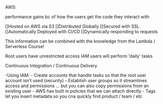 AWS:

performance gains bc of how the users get the code they interact with 

[]Hosted on AWS via S3
[]Distributed Globally
[]Secured with SSL
[]Automatically Deployed with CI/CD
[]Dynamically responding to requests

This information can be combined with the knowledge from the Lambda / Serverless Course! 


Root users have unrestricted access
IAM users will perform 'daily' tasks

Continuous Integration / Continuous Delivery

-Using IAM:
    - Create accounts that handle tasks so that the root user account isn't used (security)
    - Establish user groups so it streamlines access and permissions ... but you can also copy permissions from an existing user
    - AWS has built in policies that we can attach directly
    - Tags let you insert metadata so you cna quickly find product / team / etc 

